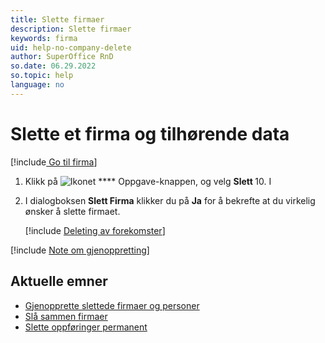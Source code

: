 ```yaml
---
title: Slette firmaer
description: Slette firmaer
keywords: firma
uid: help-no-company-delete
author: SuperOffice RnD
so.date: 06.29.2022
so.topic: help
language: no
---
```


# Slette et firma og tilhørende data

[!include[ Go til firma](../../learn/includes/goto-company.md)]

1. Klikk på ![Ikonet][img1] **** Oppgave-knappen, og velg **Slett <firmanavn>** 10. I

1. I  dialogboksen **Slett Firma** klikker du på **Ja** for å bekrefte at du virkelig ønsker å slette firmaet.

    [!include [Deleting av forekomster](../../learn/includes/tip-deletion.md)]

[!include [Note om gjenoppretting](../../learn/includes/note-restore.md)]

## Aktuelle emner

* [Gjenopprette slettede firmaer og personer][2]
* [Slå sammen firmaer][4]
* [Slette oppføringer permanent][3]

<!-- Referenced links -->
[2]: ../../learn/getting-started/restore-deleted-companies-and-contacts.md
[3]: ../../search-options/selection/learn/howto/deleting-companies-permanently.md
[4]: merge-companies.md

<!-- Referenced images -->
[img1]: ../../../media/icons/btn-menu.png
